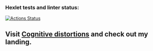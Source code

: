 ### Hexlet tests and linter status:
[![Actions Status](https://github.com/Aintdead86/layout-designer-project-lvl1/workflows/hexlet-check/badge.svg)](https://github.com/Aintdead86/layout-designer-project-lvl1/actions)

## Visit [Cognitive distortions](https://antonnewby-layout-lvl1.surge.sh) and check out my landing.